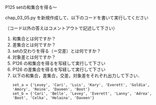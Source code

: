 P125 setの和集合を得る〜

chap_03_05.py を新規作成して、以下のコードを書いて実行してください

（コード以外の答えはコメントアウトで記述して下さい）

1. 和集合とは何ですか？
1. 差集合とは何ですか？
1. setの交わりを得る（＝交差）とは何ですか？
1. 対象差とは何ですか？
1. P126 の和集合を得るを写経して実行して下さい
1. P126 の差集合を得るを写経して実行して下さい
1. 以下の和集合，差集合，交差，対象差をそれぞれ出力して下さい．
    ```
    set_a = {'Levey', 'Cari', 'Luis', 'Kary', 'Everett', 'Goldia', 'Amory', 'Reine', 'Daveen', 'Boot'}
    set_b = {'Cari', 'Belle', 'Levey', 'Everett', 'Lanny', 'Adrea', 'Boot', 'Celka', 'Helaina', 'Daveen'}
    ``` 






